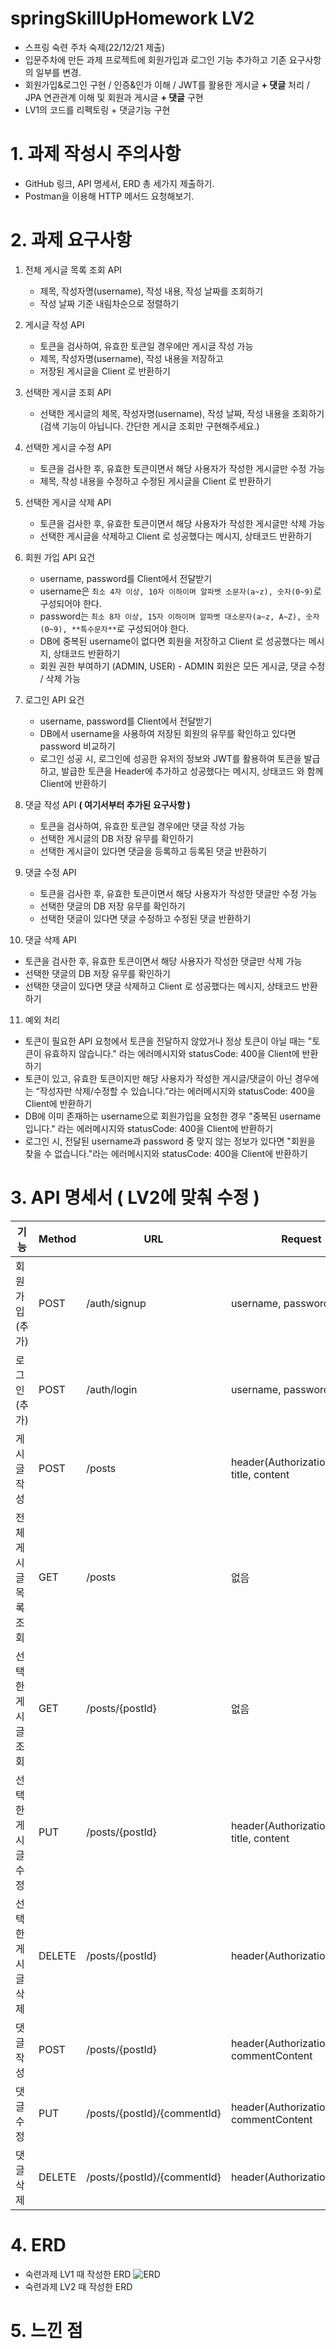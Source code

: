 # springSkillUpHomework LV2
- 스프링 숙련 주차 숙제(22/12/21 제출)  
- 입문주차에 만든 과제 프로젝트에 회원가입과 로그인 기능 추가하고 기존 요구사항의 일부를 변경.
- 회원가입&로그인 구현 / 인증&인가 이해 / JWT를 활용한 게시글 **+ 댓글** 처리 / JPA 연관관계 이해 및 회원과 게시글 **+ 댓글** 구현
- LV1의 코드를 리펙토링 + 댓글기능 구현

# 1. 과제 작성시 주의사항
- GitHub 링크, API 명세서, ERD 총 세가지 제출하기. 
- Postman을 이용해 HTTP 메서드 요청해보기.

# 2. 과제 요구사항
1. 전체 게시글 목록 조회 API
   - 제목, 작성자명(username), 작성 내용, 작성 날짜를 조회하기
   - 작성 날짜 기준 내림차순으로 정렬하기  
   
2. 게시글 작성 API
    - 토큰을 검사하여, 유효한 토큰일 경우에만 게시글 작성 가능
    - 제목, 작성자명(username), 작성 내용을 저장하고
    - 저장된 게시글을 Client 로 반환하기  
     
3. 선택한 게시글 조회 API
    - 선택한 게시글의 제목, 작성자명(username), 작성 날짜, 작성 내용을 조회하기
      (검색 기능이 아닙니다. 간단한 게시글 조회만 구현해주세요.)
   
4. 선택한 게시글 수정 API   
    - 토큰을 검사한 후, 유효한 토큰이면서 해당 사용자가 작성한 게시글만 수정 가능
    - 제목, 작성 내용을 수정하고 수정된 게시글을 Client 로 반환하기
   
5. 선택한 게시글 삭제 API    
    - 토큰을 검사한 후, 유효한 토큰이면서 해당 사용자가 작성한 게시글만 삭제 가능
    - 선택한 게시글을 삭제하고 Client 로 성공했다는 메시지, 상태코드 반환하기
   
6. 회원 가입 API 요건
    - username, password를 Client에서 전달받기
    - username은  `최소 4자 이상, 10자 이하이며 알파벳 소문자(a~z), 숫자(0~9)`로 구성되어야 한다.
    - password는  `최소 8자 이상, 15자 이하이며 알파벳 대소문자(a~z, A~Z), 숫자(0~9), **특수문자**`로 구성되어야 한다.
    - DB에 중복된 username이 없다면 회원을 저장하고 Client 로 성공했다는 메시지, 상태코드 반환하기
    - 회원 권한 부여하기 (ADMIN, USER) - ADMIN 회원은 모든 게시글, 댓글 수정 / 삭제 가능
7. 로그인 API 요건
    - username, password를 Client에서 전달받기
    - DB에서 username을 사용하여 저장된 회원의 유무를 확인하고 있다면 password 비교하기
    - 로그인 성공 시, 로그인에 성공한 유저의 정보와 JWT를 활용하여 토큰을 발급하고,
      발급한 토큰을 Header에 추가하고 성공했다는 메시지, 상태코드 와 함께 Client에 반환하기  

8. 댓글 작성 API **( 여기서부터 추가된 요구사항 )**
   - 토큰을 검사하여, 유효한 토큰일 경우에만 댓글 작성 가능
   - 선택한 게시글의 DB 저장 유무를 확인하기
   - 선택한 게시글이 있다면 댓글을 등록하고 등록된 댓글 반환하기
9. 댓글 수정 API
   - 토큰을 검사한 후, 유효한 토큰이면서 해당 사용자가 작성한 댓글만 수정 가능
   - 선택한 댓글의 DB 저장 유무를 확인하기
   - 선택한 댓글이 있다면 댓글 수정하고 수정된 댓글 반환하기
10. 댓글 삭제 API
   - 토큰을 검사한 후, 유효한 토큰이면서 해당 사용자가 작성한 댓글만 삭제 가능
   - 선택한 댓글의 DB 저장 유무를 확인하기
   - 선택한 댓글이 있다면 댓글 삭제하고 Client 로 성공했다는 메시지, 상태코드 반환하기
11. 예외 처리
   - 토큰이 필요한 API 요청에서 토큰을 전달하지 않았거나 정상 토큰이 아닐 때는 "토큰이 유효하지 않습니다." 라는 에러메시지와 statusCode: 400을 Client에 반환하기
   - 토큰이 있고, 유효한 토큰이지만 해당 사용자가 작성한 게시글/댓글이 아닌 경우에는 “작성자만 삭제/수정할 수 있습니다.”라는 에러메시지와 statusCode: 400을 Client에 반환하기
   - DB에 이미 존재하는 username으로 회원가입을 요청한 경우 "중복된 username 입니다." 라는 에러메시지와 statusCode: 400을 Client에 반환하기
   - 로그인 시, 전달된 username과 password 중 맞지 않는 정보가 있다면 "회원을 찾을 수 없습니다."라는 에러메시지와 statusCode: 400을 Client에 반환하기

# 3. API 명세서 ( LV2에 맞춰 수정 )
| 기능         | Method | URL                         | Request                                      | Response                                                                                 |
|------------|--------|-----------------------------|----------------------------------------------|------------------------------------------------------------------------------------------|
| 회원가입 (추가)  | POST   | /auth/signup                | username, password                           | msg(회원가입 성공), statusCode                                                                 |
| 로그인 (추가)   | POST   | /auth/login                 | username, password                           | msg(로그인 성공), statusCode,  header(Authorization:Bearer)                                   |
| 게시글 작성     | POST   | /posts                      | header(Authorization:Bearer), title, content | postId, createdAt, modifiedAt, ttitle, content                                           |  
| 전체게시글 목록조회 | GET    | /posts                      | 없음                                           | totalPostList[ {postId, createdAt, modifiedAt, ttitle, username, content, commentList} ] |  
| 선택한 게시글 조회 | GET    | /posts/{postId}             | 없음                                           | createdAt, modifiedAt, postId, ttitle, username, content, comment List                   |  
| 선택한 게시글 수정 | PUT    | /posts/{postId}             | header(Authorization:Bearer), title, content | postId, createdAt, modifiedAt, ttitle, username, content                                 |  
| 선택한 게시글 삭제 | DELETE | /posts/{postId}             | header(Authorization:Bearer)                 | msg(게시글 삭제 성공), statusCode                                                               |
| 댓글 작성      | POST   | /posts/{postId}             | header(Authorization:Bearer), commentContent | commentId, CreatedAt, modifiedAt, commentContent                                         |
| 댓글 수정      | PUT    | /posts/{postId}/{commentId} | header(Authorization:Bearer), commentContent | commentId, CreatedAt, modifiedAt, commentContent                                         |
| 댓글 삭제      | DELETE | /posts/{postId}/{commentId} | header(Authorization:Bearer)                 |                                                                                          |


#  4. ERD
- 숙련과제 LV1 때 작성한 ERD
![ERD](/ERD.png)
- 숙련과제 LV2 때 작성한 ERD

# 5. 느낀 점
